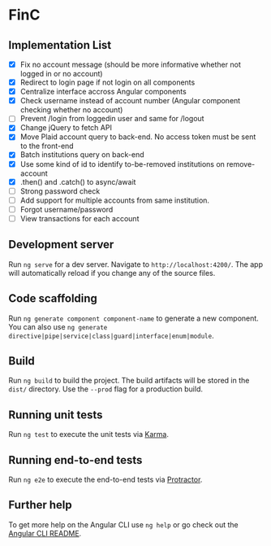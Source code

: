 # FinC

## Implementation List

- [x] Fix no account message (should be more informative whether not logged in or no account)
- [x] Redirect to login page if not login on all components
- [x] Centralize interface accross Angular components
- [x] Check username instead of account number (Angular component checking whether no account)
- [ ] Prevent /login from loggedin user and same for /logout
- [x] Change jQuery to fetch API
- [x] Move Plaid account query to back-end. No access token must be sent to the front-end
- [x] Batch institutions query on back-end
- [x] Use some kind of id to identify to-be-removed institutions on remove-account
- [x] .then() and .catch() to async/await
- [ ] Strong password check
- [ ] Add support for multiple accounts from same institution.
- [ ] Forgot username/password
- [ ] View transactions for each account

## Development server

Run `ng serve` for a dev server. Navigate to `http://localhost:4200/`. The app will automatically reload if you change any of the source files.

## Code scaffolding

Run `ng generate component component-name` to generate a new component. You can also use `ng generate directive|pipe|service|class|guard|interface|enum|module`.

## Build

Run `ng build` to build the project. The build artifacts will be stored in the `dist/` directory. Use the `--prod` flag for a production build.

## Running unit tests

Run `ng test` to execute the unit tests via [Karma](https://karma-runner.github.io).

## Running end-to-end tests

Run `ng e2e` to execute the end-to-end tests via [Protractor](http://www.protractortest.org/).

## Further help

To get more help on the Angular CLI use `ng help` or go check out the [Angular CLI README](https://github.com/angular/angular-cli/blob/master/README.md).
